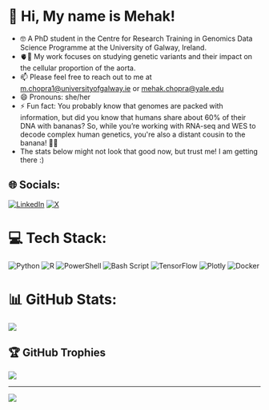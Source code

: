 # 💫 Hi, My name is Mehak!
- 🤓 A PhD student in the Centre for Research Training in Genomics Data Science Programme at the University of Galway, Ireland. <br/>
- 🫀🧬 My work focuses on studying genetic variants and their impact on the cellular proportion of the aorta. <br/>
- 📫 Please feel free to reach out to me at m.chopra1@universityofgalway.ie or mehak.chopra@yale.edu  <br/>
- 😄 Pronouns: she/her <br/>
- ⚡ Fun fact: You probably know that genomes are packed with information, but did you know that humans share about 60% of their DNA with bananas? So, while you’re working with RNA-seq and WES to decode complex human genetics, you're also a distant cousin to the banana! 🍌🔬 <br/>
- The stats below might not look that good now, but trust me! I am getting there :) 

## 🌐 Socials:
[![LinkedIn](https://img.shields.io/badge/LinkedIn-%230077B5.svg?logo=linkedin&logoColor=white)](https://linkedin.com/in/mehak-chopra) [![X](https://img.shields.io/badge/X-black.svg?logo=X&logoColor=white)](https://x.com/chopraamhk) 

# 💻 Tech Stack:
![Python](https://img.shields.io/badge/python-3670A0?style=for-the-badge&logo=python&logoColor=ffdd54) ![R](https://img.shields.io/badge/r-%23276DC3.svg?style=for-the-badge&logo=r&logoColor=white) ![PowerShell](https://img.shields.io/badge/PowerShell-%235391FE.svg?style=for-the-badge&logo=powershell&logoColor=white) ![Bash Script](https://img.shields.io/badge/bash_script-%23121011.svg?style=for-the-badge&logo=gnu-bash&logoColor=white) ![TensorFlow](https://img.shields.io/badge/TensorFlow-%23FF6F00.svg?style=for-the-badge&logo=TensorFlow&logoColor=white) ![Plotly](https://img.shields.io/badge/Plotly-%233F4F75.svg?style=for-the-badge&logo=plotly&logoColor=white) ![Docker](https://img.shields.io/badge/docker-%230db7ed.svg?style=for-the-badge&logo=docker&logoColor=white)

# 📊 GitHub Stats:
![](https://github-readme-stats.vercel.app/api/top-langs/?username=chopraamhk&theme=dark&hide_border=false&include_all_commits=false&count_private=false&layout=compact)

## 🏆 GitHub Trophies
![](https://github-profile-trophy.vercel.app/?username=chopraamhk&theme=synthwave&no-frame=false&no-bg=false&margin-w=4)

---
[![](https://visitcount.itsvg.in/api?id=chopraamhk&icon=0&color=0)](https://visitcount.itsvg.in)
